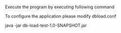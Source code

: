 Execute the program by executing following command

To configure the application please modify dbload.conf

java -jar db-load-test-1.0-SNAPSHOT.jar
